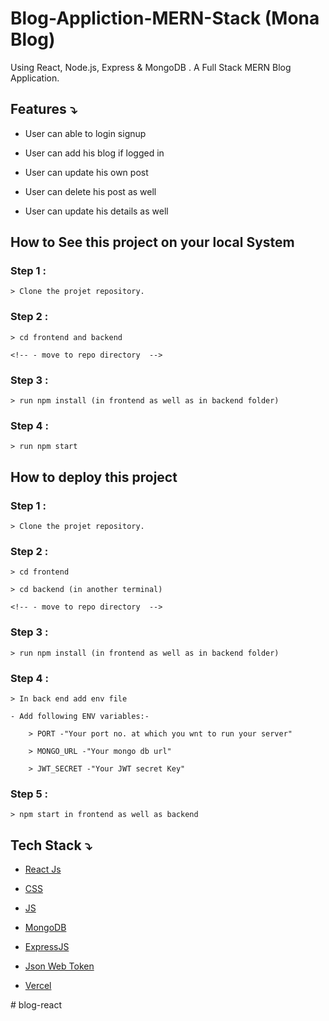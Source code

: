 # Blog-Appliction-MERN-Stack (Mona Blog)

 Using React, Node.js, Express &amp; MongoDB . A Full Stack MERN Blog Application.  

## Features ⤵


- User can able to login signup

- User can add his blog if logged in

- User can update his own post

- User can delete his post as well

- User can update his details as well



## How to See this project on your local System


### Step 1 :

    > Clone the projet repository.

### Step 2 :
    
    > cd frontend and backend
    
    <!-- - move to repo directory  -->

### Step 3 :
    
    > run npm install (in frontend as well as in backend folder)


### Step 4 :
    
    > run npm start


## How to deploy this project 

### Step 1 :
    
    > Clone the projet repository.

### Step 2 :
    
    > cd frontend
    
    > cd backend (in another terminal)
    
    <!-- - move to repo directory  -->

### Step 3 :
    
    > run npm install (in frontend as well as in backend folder)


### Step 4 :
    
    > In back end add env file
    
    - Add following ENV variables:-
    
        > PORT -"Your port no. at which you wnt to run your server"
        
        > MONGO_URL -"Your mongo db url"
        
        > JWT_SECRET -"Your JWT secret Key"

### Step 5 :
    
    > npm start in frontend as well as backend 



## Tech Stack ⤵

- [React Js](https://reactjs.org/docs/getting-started.html)

- [CSS](https://developer.mozilla.org/en-US/docs/Web/CSS)

- [JS](https://developer.mozilla.org/en-US/docs/Web/JavaScript)

- [MongoDB](https://www.mongodb.com/)

- [ExpressJS](https://expressjs.com/)

- [Json Web Token](https://jwt.io/)

- [Vercel](https://vercel.com/)


#   b l o g - r e a c t 
 
 
